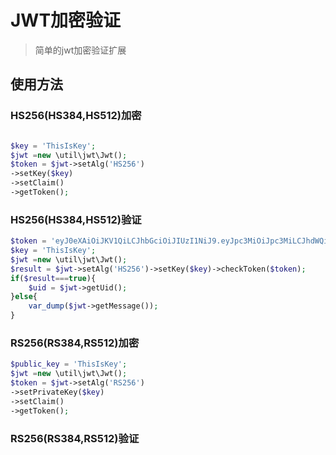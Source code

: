# JWT加密验证

> 简单的jwt加密验证扩展

## 使用方法

### HS256(HS384,HS512)加密

```php

$key = 'ThisIsKey';
$jwt =new \util\jwt\Jwt();
$token = $jwt->setAlg('HS256')
->setKey($key)
->setClaim()
->getToken();

```

### HS256(HS384,HS512)验证

```php
$token = 'eyJ0eXAiOiJKV1QiLCJhbGciOiJIUzI1NiJ9.eyJpc3MiOiJpc3MiLCJhdWQiOiJhdWQiLCJqdGkiOiI2YjkxNTE3YmZkMzM5YmI4ZDI5MmJiOGM1NmYzZDVkOSIsImlhdCI6MTYzNjM0MTQ3NywibmJmIjoxNjM2MzQxNDc3LCJleHAiOjE2MzYzNDg2NzcsInVpZCI6MX0.352KUpUo08S6ujeSCyVhwYgA9l5XMU9drremhFE5KKM';
$key = 'ThisIsKey';
$jwt =new \util\jwt\Jwt();
$result = $jwt->setAlg('HS256')->setKey($key)->checkToken($token);
if($result===true){
    $uid = $jwt->getUid();
}else{
    var_dump($jwt->getMessage());
}
```

### RS256(RS384,RS512)加密
```php
$public_key = 'ThisIsKey';
$jwt =new \util\jwt\Jwt();
$token = $jwt->setAlg('RS256')
->setPrivateKey($key)
->setClaim()
->getToken();
```
### RS256(RS384,RS512)验证
```

```